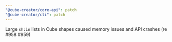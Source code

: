 ```yaml
---
"@cube-creator/core-api": patch
"@cube-creator/cli": patch
---
```


Large `sh:in` lists in Cube shapes caused memory issues and API crashes (re #958 #959)
